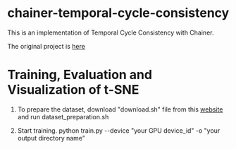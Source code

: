 # chainer-temporal-cycle-consistency

This is an implementation of Temporal Cycle Consistency with Chainer.

The original project is [here](https://github.com/google-research/google-research/tree/master/tcc)



# Training, Evaluation and Visualization of t-SNE
1. To prepare the dataset, download "download.sh" file from this [website](https://sites.google.com/site/brainrobotdata/home/multiview-pouring) and run dataset_preparation.sh

2. Start training. python train.py --device "your GPU device_id" -o "your output directory name"
